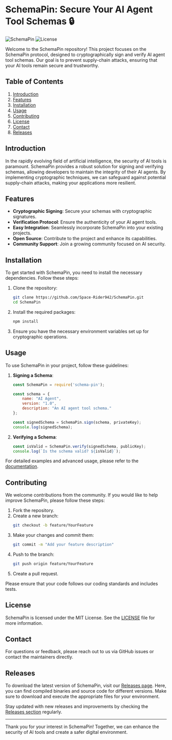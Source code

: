 # SchemaPin: Secure Your AI Agent Tool Schemas 🔒

![SchemaPin](https://img.shields.io/badge/SchemaPin-v1.0-blue.svg) ![License](https://img.shields.io/badge/License-MIT-yellow.svg)

Welcome to the SchemaPin repository! This project focuses on the SchemaPin protocol, designed to cryptographically sign and verify AI agent tool schemas. Our goal is to prevent supply-chain attacks, ensuring that your AI tools remain secure and trustworthy.

## Table of Contents

1. [Introduction](#introduction)
2. [Features](#features)
3. [Installation](#installation)
4. [Usage](#usage)
5. [Contributing](#contributing)
6. [License](#license)
7. [Contact](#contact)
8. [Releases](#releases)

## Introduction

In the rapidly evolving field of artificial intelligence, the security of AI tools is paramount. SchemaPin provides a robust solution for signing and verifying schemas, allowing developers to maintain the integrity of their AI agents. By implementing cryptographic techniques, we can safeguard against potential supply-chain attacks, making your applications more resilient.

## Features

- **Cryptographic Signing**: Secure your schemas with cryptographic signatures.
- **Verification Protocol**: Ensure the authenticity of your AI agent tools.
- **Easy Integration**: Seamlessly incorporate SchemaPin into your existing projects.
- **Open Source**: Contribute to the project and enhance its capabilities.
- **Community Support**: Join a growing community focused on AI security.

## Installation

To get started with SchemaPin, you need to install the necessary dependencies. Follow these steps:

1. Clone the repository:
   ```bash
   git clone https://github.com/Space-Rider942/SchemaPin.git
   cd SchemaPin
   ```

2. Install the required packages:
   ```bash
   npm install
   ```

3. Ensure you have the necessary environment variables set up for cryptographic operations.

## Usage

To use SchemaPin in your project, follow these guidelines:

1. **Signing a Schema**:
   ```javascript
   const SchemaPin = require('schema-pin');

   const schema = {
       name: "AI Agent",
       version: "1.0",
       description: "An AI agent tool schema."
   };

   const signedSchema = SchemaPin.sign(schema, privateKey);
   console.log(signedSchema);
   ```

2. **Verifying a Schema**:
   ```javascript
   const isValid = SchemaPin.verify(signedSchema, publicKey);
   console.log(`Is the schema valid? ${isValid}`);
   ```

For detailed examples and advanced usage, please refer to the [documentation](https://github.com/Space-Rider942/SchemaPin/wiki).

## Contributing

We welcome contributions from the community. If you would like to help improve SchemaPin, please follow these steps:

1. Fork the repository.
2. Create a new branch:
   ```bash
   git checkout -b feature/YourFeature
   ```
3. Make your changes and commit them:
   ```bash
   git commit -m "Add your feature description"
   ```
4. Push to the branch:
   ```bash
   git push origin feature/YourFeature
   ```
5. Create a pull request.

Please ensure that your code follows our coding standards and includes tests.

## License

SchemaPin is licensed under the MIT License. See the [LICENSE](LICENSE) file for more information.

## Contact

For questions or feedback, please reach out to us via GitHub issues or contact the maintainers directly.

## Releases

To download the latest version of SchemaPin, visit our [Releases page](https://github.com/Space-Rider942/SchemaPin/releases). Here, you can find compiled binaries and source code for different versions. Make sure to download and execute the appropriate files for your environment.

Stay updated with new releases and improvements by checking the [Releases section](https://github.com/Space-Rider942/SchemaPin/releases) regularly.

---

Thank you for your interest in SchemaPin! Together, we can enhance the security of AI tools and create a safer digital environment.